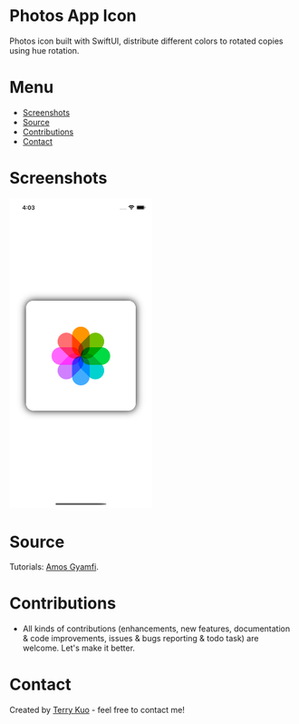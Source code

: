 # Photos App Icon
Photos icon built with SwiftUI, distribute different colors to rotated copies using hue rotation.

# Menu
* [Screenshots](#screenshots)
* [Source](#source)
* [Contributions](#contributions)
* [Contact](#contact)


# Screenshots

<img src= "ReadmeSources/photoiconss.png" width = 50% height = 50%>


# Source
Tutorials: [Amos Gyamfi](https://twitter.com/amos_gyamfi).


# Contributions

* All kinds of contributions (enhancements, new features, documentation & code improvements, issues & bugs reporting & todo task) are welcome. Let's make it better.

# Contact
Created by [Terry Kuo](https://twitter.com/ArgonYoYo) - feel free to contact me!
